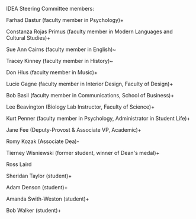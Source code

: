 IDEA Steering Committee members:

Farhad Dastur (faculty member in Psychology)+

Constanza Rojas Primus (faculty member in Modern Languages and Cultural Studies)+

Sue Ann Cairns (faculty member in English)~

Tracey Kinney (faculty member in History)~

Don Hlus (faculty member in Music)+

Lucie Gagne (faculty member in Interior Design, Faculty of Design)+

Bob Basil (faculty member in Communications, School of Business)+

Lee Beavington (Biology Lab Instructor, Faculty of Science)+

Kurt Penner (faculty member in Psychology, Administrator in Student Life)+

Jane Fee (Deputy-Provost & Associate VP, Academic)+

Romy Kozak (Associate Dea)-

Tierney Wisniewski (former student, winner of Dean's medal)+

Ross Laird

Sheridan Taylor (student)+

Adam Denson (student)+

Amanda Swith-Weston (student)+

Bob Walker (student)+




